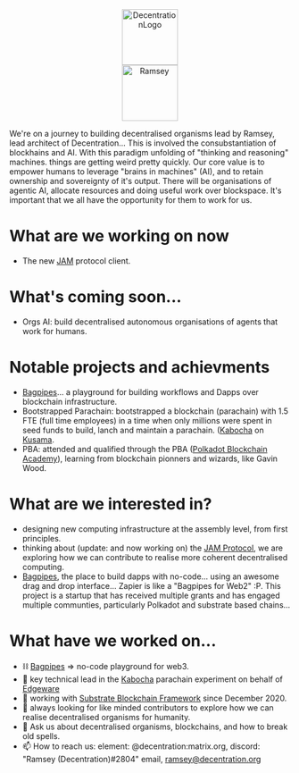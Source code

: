 <center><img src="https://user-images.githubusercontent.com/45230082/142871333-a25292f4-1db4-428f-b1c3-5e493520baed.png" alt="DecentrationLogo" width="100"/></center>
<center><img src="https://drive.google.com/uc?export=view&id=15r50NY9VwdESE6c36dxoPPi0Z20fMbDc" alt="Ramsey" width="100"/></center>

We're on a journey to building decentralised organisms lead by Ramsey, lead architect of Decentration... This is involved the consubstantiation of blockhains and AI. 
With this paradigm unfolding of "thinking and reasoning" machines. things are getting weird pretty quickly. 
Our core value is to empower humans to leverage "brains in machines" (AI), and to retain ownership and sovereignty of it's output. 
There will be organisations of agentic AI, allocate resources and doing useful work over blockspace. 
It's important that we all have the opportunity for them to work for us.  

# What are we working on now
- The new [JAM](https://jam.web3.foundation) protocol client.

# What's coming soon...
- Orgs AI: build decentralised autonomous organisations of agents that work for humans. 

# Notable projects and achievments
- [Bagpipes](https://bagpipes.io)... a playground for building workflows and Dapps over blockchain infrastructure.
- Bootstrapped Parachain: bootstrapped a blockchain (parachain) with 1.5 FTE (full time employees) in a time when only millions were spent in seed funds to build, lanch and maintain a parachain. ([Kabocha](https://github.com/Kabocha-Network/)  on [Kusama](https://kusama.network).
- PBA: attended and qualified through the PBA ([Polkadot Blockchain Academy](https://polkadot.academy)), learning from blockchain pionners and wizards, like Gavin Wood. 

# What are we interested in?
- designing new computing infrastructure at the assembly level, from first principles.
- thinking about (update: and now working on) the [JAM Protocol](https://graypaper.com), we are exploring how we can contribute to realise more coherent decentralised computing.
- [Bagpipes](https://bagpipes.io), the place to build dapps with no-code... using an awesome drag and drop interface... Zapier is like a "Bagpipes for Web2" :P. This project is a startup that has received multiple grants and has engaged multiple communties, particularly Polkadot and substrate based chains...

# What have we worked on...
- ⛓️ [Bagpipes](https://bagpipes.io) => no-code playground for web3. 
- 🔭 key technical lead in the [Kabocha](https://github.com/Kabocha-Network/) parachain experiment on behalf of [Edgeware](https://edgewa.re)
- 🌱 working with [Substrate Blockchain Framework](https://substrate.dev) since December 2020.
- 👯 always looking for like minded contributors to explore how we can realise decentralised organisms for humanity.
- 💬 Ask us about decentralised organisms, blockchains, and how to break old spells. 
- 📫 How to reach us: element: @decentration:matrix.org, discord: "Ramsey (Decentration)#2804" email, ramsey@decentration.org
